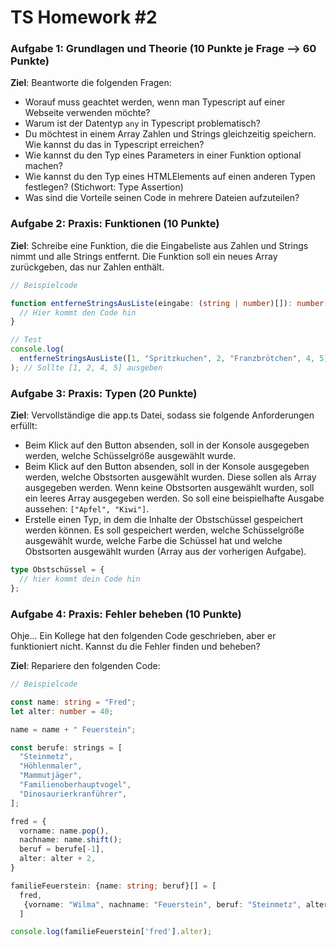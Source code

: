 # TS Homework #2

### Aufgabe 1: Grundlagen und Theorie (10 Punkte je Frage --> 60 Punkte)

**Ziel**: Beantworte die folgenden Fragen:

- Worauf muss geachtet werden, wenn man Typescript auf einer Webseite verwenden möchte?
- Warum ist der Datentyp `any` in Typescript problematisch?
- Du möchtest in einem Array Zahlen und Strings gleichzeitig speichern. Wie kannst du das in Typescript erreichen?
- Wie kannst du den Typ eines Parameters in einer Funktion optional machen?
- Wie kannst du den Typ eines HTMLElements auf einen anderen Typen festlegen? (Stichwort: Type Assertion)
- Was sind die Vorteile seinen Code in mehrere Dateien aufzuteilen?

### Aufgabe 2: Praxis: Funktionen (10 Punkte)

**Ziel**: Schreibe eine Funktion, die die Eingabeliste aus Zahlen und Strings nimmt und alle Strings entfernt. Die Funktion soll ein neues Array zurückgeben, das nur Zahlen enthält.

```ts
// Beispielcode

function entferneStringsAusListe(eingabe: (string | number)[]): number[] {
  // Hier kommt den Code hin
}

// Test
console.log(
  entferneStringsAusListe([1, "Spritzkuchen", 2, "Franzbrötchen", 4, 5])
); // Sollte [1, 2, 4, 5] ausgeben
```

### Aufgabe 3: Praxis: Typen (20 Punkte)

**Ziel**: Vervollständige die app.ts Datei, sodass sie folgende Anforderungen erfüllt:

- Beim Klick auf den Button absenden, soll in der Konsole ausgegeben werden, welche Schüsselgröße ausgewählt wurde.
- Beim Klick auf den Button absenden, soll in der Konsole ausgegeben werden, welche Obstsorten ausgewählt wurden. Diese sollen als Array ausgegeben werden. Wenn keine Obstsorten ausgewählt wurden, soll ein leeres Array ausgegeben werden. So soll eine beispielhafte Ausgabe aussehen: `["Apfel", "Kiwi"]`.
- Erstelle einen Typ, in dem die Inhalte der Obstschüssel gespeichert werden können. Es soll gespeichert werden, welche Schüsselgröße ausgewählt wurde, welche Farbe die Schüssel hat und welche Obstsorten ausgewählt wurden (Array aus der vorherigen Aufgabe).

```ts
type Obstschüssel = {
  // hier kommt dein Code hin
};
```

### Aufgabe 4: Praxis: Fehler beheben (10 Punkte)

Ohje... Ein Kollege hat den folgenden Code geschrieben, aber er funktioniert nicht. Kannst du die Fehler finden und beheben?

**Ziel**: Repariere den folgenden Code:

```ts
// Beispielcode

const name: string = "Fred";
let alter: number = 40;

name = name + " Feuerstein";

const berufe: strings = [
  "Steinmetz",
  "Höhlenmaler",
  "Mammutjäger",
  "Familienoberhauptvogel",
  "Dinosaurierkranführer",
];

fred = {
  vorname: name.pop(),
  nachname: name.shift();
  beruf = berufe[-1],
  alter: alter + 2,
}

familieFeuerstein: {name: string; beruf}[] = [
  fred,
   {vorname: "Wilma", nachname: "Feuerstein", beruf: "Steinmetz", alter: '38'}
  ]

console.log(familieFeuerstein['fred'].alter);

```
